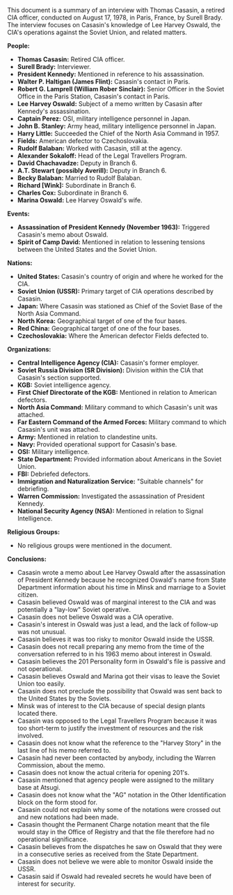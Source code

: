 This document is a summary of an interview with Thomas Casasin, a retired CIA officer, conducted on August 17, 1978, in Paris, France, by Surell Brady. The interview focuses on Casasin's knowledge of Lee Harvey Oswald, the CIA's operations against the Soviet Union, and related matters.

**People:**

*   **Thomas Casasin:** Retired CIA officer.
*   **Surell Brady:** Interviewer.
*   **President Kennedy:** Mentioned in reference to his assassination.
*   **Walter P. Haltigan (James Flint):** Casasin's contact in Paris.
*   **Robert G. Lamprell (William Rober Sinclair):** Senior Officer in the Soviet Office in the Paris Station, Casasin's contact in Paris.
*   **Lee Harvey Oswald:** Subject of a memo written by Casasin after Kennedy's assassination.
*   **Captain Perez:** OSI, military intelligence personnel in Japan.
*   **John B. Stanley:** Army head, military intelligence personnel in Japan.
*   **Harry Little:** Succeeded the Chief of the North Asia Command in 1957.
*   **Fields:** American defector to Czechoslovakia.
*   **Rudolf Balaban:** Worked with Casasin, still at the agency.
*   **Alexander Sokaloff:** Head of the Legal Travellers Program.
*   **David Chachavadze:** Deputy in Branch 6.
*   **A.T. Stewart (possibly Averill):** Deputy in Branch 6.
*   **Becky Balaban:** Married to Rudolf Balaban.
*   **Richard [Wink]:** Subordinate in Branch 6.
*   **Charles Cox:** Subordinate in Branch 6.
*   **Marina Oswald:** Lee Harvey Oswald's wife.

**Events:**

*   **Assassination of President Kennedy (November 1963):** Triggered Casasin's memo about Oswald.
*   **Spirit of Camp David:** Mentioned in relation to lessening tensions between the United States and the Soviet Union.

**Nations:**

*   **United States:** Casasin's country of origin and where he worked for the CIA.
*   **Soviet Union (USSR):** Primary target of CIA operations described by Casasin.
*   **Japan:** Where Casasin was stationed as Chief of the Soviet Base of the North Asia Command.
*   **North Korea:** Geographical target of one of the four bases.
*   **Red China:** Geographical target of one of the four bases.
*   **Czechoslovakia:** Where the American defector Fields defected to.

**Organizations:**

*   **Central Intelligence Agency (CIA):** Casasin's former employer.
*   **Soviet Russia Division (SR Division):** Division within the CIA that Casasin's section supported.
*   **KGB:** Soviet intelligence agency.
*   **First Chief Directorate of the KGB:** Mentioned in relation to American defectors.
*   **North Asia Command:** Military command to which Casasin's unit was attached.
*   **Far Eastern Command of the Armed Forces:** Military command to which Casasin's unit was attached.
*   **Army:** Mentioned in relation to clandestine units.
*   **Navy:** Provided operational support for Casasin's base.
*   **OSI:** Military intelligence.
*   **State Department:** Provided information about Americans in the Soviet Union.
*   **FBI:** Debriefed defectors.
*   **Immigration and Naturalization Service:** "Suitable channels" for debriefing.
*   **Warren Commission:** Investigated the assassination of President Kennedy.
*   **National Security Agency (NSA):** Mentioned in relation to Signal Intelligence.

**Religious Groups:**

*   No religious groups were mentioned in the document.

**Conclusions:**

*   Casasin wrote a memo about Lee Harvey Oswald after the assassination of President Kennedy because he recognized Oswald's name from State Department information about his time in Minsk and marriage to a Soviet citizen.
*   Casasin believed Oswald was of marginal interest to the CIA and was potentially a "lay-low" Soviet operative.
*   Casasin does not believe Oswald was a CIA operative.
*   Casasin's interest in Oswald was just a lead, and the lack of follow-up was not unusual.
*   Casasin believes it was too risky to monitor Oswald inside the USSR.
*   Casasin does not recall preparing any memo from the time of the conversation referred to in his 1963 memo about interest in Oswald.
*   Casasin believes the 201 Personality form in Oswald's file is passive and not operational.
*   Casasin believes Oswald and Marina got their visas to leave the Soviet Union too easily.
*   Casasin does not preclude the possibility that Oswald was sent back to the United States by the Soviets.
*   Minsk was of interest to the CIA because of special design plants located there.
*   Casasin was opposed to the Legal Travellers Program because it was too short-term to justify the investment of resources and the risk involved.
*   Casasin does not know what the reference to the "Harvey Story" in the last line of his memo referred to.
*   Casasin had never been contacted by anybody, including the Warren Commission, about the memo.
*   Casasin does not know the actual criteria for opening 201's.
*   Casasin mentioned that agency people were assigned to the military base at Atsugi.
*   Casasin does not know what the "AG" notation in the Other Identification block on the form stood for.
*   Casasin could not explain why some of the notations were crossed out and new notations had been made.
*   Casasin thought the Permanent Charge notation meant that the file would stay in the Office of Registry and that the file therefore had no operational significance.
*   Casasin believes from the dispatches he saw on Oswald that they were in a consecutive series as received from the State Department.
*   Casasin does not believe we were able to monitor Oswald inside the USSR.
*   Casasin said if Oswald had revealed secrets he would have been of interest for security.

